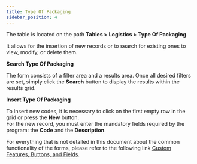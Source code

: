 ```yaml
---
title: Type Of Packaging
sidebar_position: 4
---
```


The table is located on the path **Tables > Logistics > Type Of Packaging**.

It allows for the insertion of new records or to search for existing ones to view, modify, or delete them.

**Search Type Of Packaging**

The form consists of a filter area and a results area. Once all desired filters are set, simply click the **Search** button to display the results within the results grid.

**Insert Type Of Packaging**

To insert new codes, it is necessary to click on the first empty row in the grid or press the **New** button.  
For the new record, you must enter the mandatory fields required by the program: the **Code** and the **Description**.

For everything that is not detailed in this document about the common functionality of the forms, please refer to the following link [Custom Features, Buttons, and Fields](/docs/guide/common).
